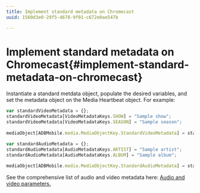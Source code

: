 ```yaml
---
title: Implement standard metadata on Chromecast
uuid: 1560d3e0-29f5-4678-9f01-c672e0ae547b

---
```


# Implement standard metadata on Chromecast{#implement-standard-metadata-on-chromecast}

Instantiate a standard metdata object, populate the desired variables, and set the metadata object on the Media Heartbeat object. For example:

```js
var standardVideoMetadata = {}; 
standardVideoMetadata[VideoMetadataKeys.SHOW] = "Sample show"; 
standardVideoMetadata[VideoMetadataKeys.SEASON] = "Sample season"; 
 
mediaObject[ADBMobile.media.MediaObjectKey.StandardVideoMetadata] = standardVideoMetadata;
```

```js
var standardAudioMetadata = {}; 
standardAudioMetadata[AudioMetadataKeys.ARTIST] = "Sample artist"; 
standardAudioMetadata[AudioMetadataKeys.ALBUM] = "Sample album"; 
 
mediaObject[ADBMobile.media.MediaObjectKey.StandardAudioMetadata] = standardAudioMetadata;
```

See the comprehensive list of audio and video metadata here: [Audio and video parameters.](/help/metrics-and-metadata/audio-video-parameters.md)
